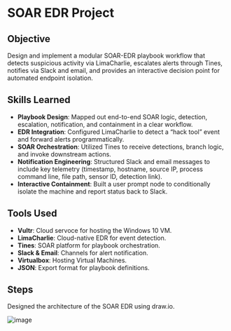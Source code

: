 # SOAR EDR Project


## Objective
Design and implement a modular SOAR-EDR playbook workflow that detects suspicious activity via LimaCharlie, escalates alerts through Tines, notifies via Slack and email, and provides an interactive decision point for automated endpoint isolation.

## Skills Learned

- **Playbook Design**: Mapped out end-to-end SOAR logic, detection, escalation, notification, and containment in a clear workflow.
- **EDR Integration**: Configured LimaCharlie to detect a “hack tool” event and forward alerts programmatically.
- **SOAR Orchestration**: Utilized Tines to receive detections, branch logic, and invoke downstream actions.
- **Notification Engineering**: Structured Slack and email messages to include key telemetry (timestamp, hostname, source IP, process command line, file path, sensor ID, detection link).
- **Interactive Containment**: Built a user prompt node to conditionally isolate the machine and report status back to Slack.

## Tools Used

- **Vultr**: Cloud servoce for hosting the Windows 10 VM.
- **LimaCharlie**: Cloud-native EDR for event detection.
- **Tines**: SOAR platform for playbook orchestration.
- **Slack & Email**: Channels for alert notification.
- **Virtualbox**: Hosting Virtual Machines.
- **JSON**: Export format for playbook definitions.

## Steps

Designed the architecture of the SOAR EDR using draw.io.

![image](https://github.com/user-attachments/assets/b4b38889-980b-483a-9caf-0498a3fa86f0)

